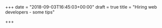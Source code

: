 +++
date = "2018-09-03T16:45:03+00:00"
draft = true
title = "Hiring web developers - some tips"

+++
